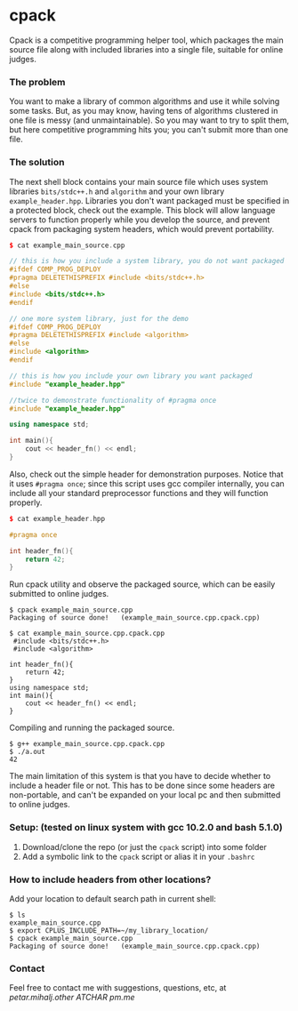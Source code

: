 # cpack

Cpack is a competitive programming helper tool, which packages the main source file along with included libraries into a single file, suitable for online judges.

### The problem

You want to make a library of common algorithms and use it while solving some tasks.
But, as you may know, having tens of algorithms clustered in one file is messy (and unmaintainable).
So you may want to try to split them, but here competitive programming hits you; you can't submit more than one file.

### The solution

The next shell block contains your main source file which uses system libraries `bits/stdc++.h` and `algorithm` and your own library `example_header.hpp`. Libraries you don't want packaged must be specified in a protected block, check out the example. This block will allow language servers to function properly while you develop the source, and prevent cpack from packaging system headers, which would prevent portability. 

~~~cpp
$ cat example_main_source.cpp

// this is how you include a system library, you do not want packaged
#ifdef COMP_PROG_DEPLOY
#pragma DELETETHISPREFIX #include <bits/stdc++.h>
#else
#include <bits/stdc++.h>
#endif

// one more system library, just for the demo
#ifdef COMP_PROG_DEPLOY
#pragma DELETETHISPREFIX #include <algorithm>
#else
#include <algorithm>
#endif

// this is how you include your own library you want packaged
#include "example_header.hpp"

//twice to demonstrate functionality of #pragma once
#include "example_header.hpp" 

using namespace std;

int main(){
    cout << header_fn() << endl;
}
~~~

Also, check out the simple header for demonstration purposes. Notice that it uses `#pragma once`; since this script uses gcc compiler internally, you can include all your standard preprocessor functions and they will function properly. 

~~~cpp
$ cat example_header.hpp

#pragma once

int header_fn(){
    return 42;
}
~~~

Run cpack utility and observe the packaged source, which can be easily submitted to online judges.

~~~shell
$ cpack example_main_source.cpp
Packaging of source done!   (example_main_source.cpp.cpack.cpp)

$ cat example_main_source.cpp.cpack.cpp
 #include <bits/stdc++.h>
 #include <algorithm>

int header_fn(){
    return 42;
}
using namespace std;
int main(){
    cout << header_fn() << endl;
}
~~~

Compiling and running the packaged source.

~~~shell
$ g++ example_main_source.cpp.cpack.cpp
$ ./a.out
42
~~~

The main limitation of this system is that you have to decide whether to include a header file or not. This has to be done since some headers are non-portable, and can't be expanded on your local pc and then submitted to online judges. 

### Setup: (tested on linux system with gcc 10.2.0 and bash 5.1.0)

1. Download/clone the repo (or just the `cpack` script) into some folder
2. Add a symbolic link to the `cpack` script or alias it in your `.bashrc`

### How to include headers from other locations?

Add your location to default search path in current shell:

~~~shell
$ ls
example_main_source.cpp
$ export CPLUS_INCLUDE_PATH=~/my_library_location/
$ cpack example_main_source.cpp
Packaging of source done!   (example_main_source.cpp.cpack.cpp)
~~~

### Contact
Feel free to contact me with suggestions, questions, etc, at *petar.mihalj.other ATCHAR pm.me*   
